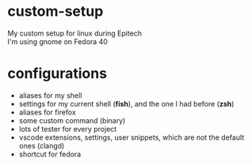 # custom-setup

My custom setup for linux during Epitech  
I'm using gnome on Fedora 40

# configurations

- aliases for my shell
- settings for my current shell (__fish__), and the one I had before (__zsh__)
- aliases for firefox
- some custom command (binary)
- lots of tester for every project
- vscode extensions, settings, user snippets, which are not the default ones (clangd)
- shortcut for fedora

